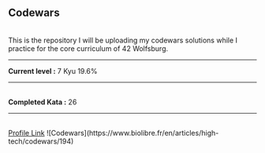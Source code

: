 ## Codewars
<br>
This is the repository I will be uploading my codewars solutions while I practice for the core curriculum of 42 Wolfsburg.
<hr>
<strong>Current level :</strong> 7 Kyu 19.6%
<hr>
<br>
<strong>Completed Kata :</strong> 26
<hr>
<br>
<a href="https://www.codewars.com/users/vasilisalmpanis">Profile Link</a>
![Codewars](https://www.biolibre.fr/en/articles/high-tech/codewars/194)
